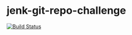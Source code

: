 # jenk-git-repo-challenge
[![Build Status](http://3.226.92.114/buildStatus/icon?job=jenk-git-repo-challenge)](http://3.226.92.114/job/jenk-git-repo-challenge/)
